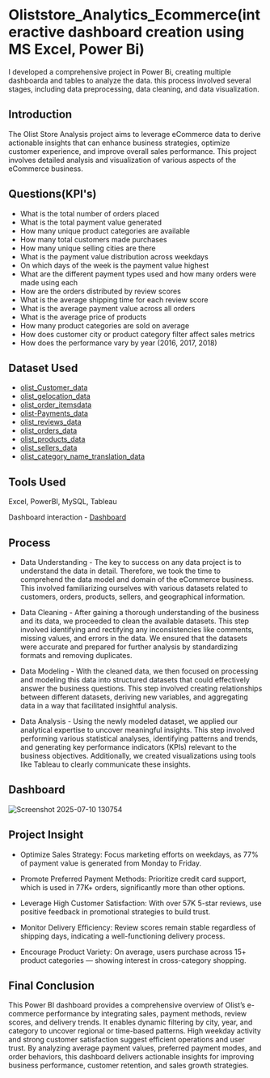 # Oliststore_Analytics_Ecommerce(interactive dashboard creation using MS Excel, Power Bi)
I developed a comprehensive project in Power Bi, creating multiple dashboarda and tables to analyze the data. this process involved several stages, including data preprocessing, data cleaning, and data visualization.

## Introduction
The Olist Store Analysis project aims to leverage eCommerce data to derive actionable insights that can enhance business strategies, optimize customer experience, and improve overall sales performance. This project involves detailed analysis and visualization of various aspects of the eCommerce business.

## Questions(KPI's)
- What is the total number of orders placed
- What is the total payment value generated
- How many unique product categories are available
- How many total customers made purchases
- How many unique selling cities are there
- What is the payment value distribution across weekdays
- On which days of the week is the payment value highest
- What are the different payment types used and how many orders were made using each
- How are the orders distributed by review scores
- What is the average shipping time for each review score
- What is the average payment value across all orders
- What is the average price of products
- How many product categories are sold on average
- How does customer city or product category filter affect sales metrics
- How does the performance vary by year (2016, 2017, 2018)

## Dataset Used
- <a href="https://github.com/ashwinireddy09/Oliststore_Analytics_Ecommerce/blob/main/olist_customers.xlsx">olist_Customer_data</a>
- <a href="https://github.com/ashwinireddy09/Oliststore_Analytics_Ecommerce/blob/main/olist_geolocation.xlsx">olist_gelocation_data</a>
- <a href="https://github.com/ashwinireddy09/Oliststore_Analytics_Ecommerce/blob/main/olist_order_items.xlsx">olist_order_itemsdata</a>
- <a href="https://github.com/ashwinireddy09/Oliststore_Analytics_Ecommerce/blob/main/olist_order_payments.xlsx">olist-Payments_data</a>
- <a href="https://github.com/ashwinireddy09/Oliststore_Analytics_Ecommerce/blob/main/olist_order_reviews.xlsx">olist_reviews_data</a>
- <a href="https://github.com/ashwinireddy09/Oliststore_Analytics_Ecommerce/blob/main/olist_orders.xlsx">olist_orders_data</a>
- <a href="https://github.com/ashwinireddy09/Oliststore_Analytics_Ecommerce/blob/main/olist_products.xlsx">olist_products_data</a>
- <a href="https://github.com/ashwinireddy09/Oliststore_Analytics_Ecommerce/blob/main/olist_sellers.xlsx">olist_sellers_data</a>
- <a href="https://github.com/ashwinireddy09/Oliststore_Analytics_Ecommerce/blob/main/product_category_name_translation.xlsx">olist_category_name_translation_data</a>

## Tools Used
Excel, PowerBI, MySQL, Tableau


Dashboard interaction - <a href="https://github.com/ashwinireddy09/Oliststore_Analytics_Ecommerce/blob/main/Screenshot%202025-07-10%20130754.png">Dashboard </a>

## Process
- Data Understanding - The key to success on any data project is to understand the data in detail. Therefore, we took the time to comprehend the data model and domain of the eCommerce business. This involved familiarizing ourselves with various datasets related to customers, orders, products, sellers, and geographical information.

- Data Cleaning - After gaining a thorough understanding of the business and its data, we proceeded to clean the available datasets. This step involved identifying and rectifying any inconsistencies like comments, missing values, and errors in the data. We ensured that the datasets were accurate and prepared for further analysis by standardizing formats and removing duplicates.

- Data Modeling - With the cleaned data, we then focused on processing and modeling this data into structured datasets that could effectively answer the business questions. This step involved creating relationships between different datasets, deriving new variables, and aggregating data in a way that facilitated insightful analysis.

- Data Analysis - Using the newly modeled dataset, we applied our analytical expertise to uncover meaningful insights. This step involved performing various statistical analyses, identifying patterns and trends, and generating key performance indicators (KPIs) relevant to the business objectives. Additionally, we created visualizations using tools like Tableau to clearly communicate these insights.

## Dashboard
![Screenshot 2025-07-10 130754](https://github.com/user-attachments/assets/85b99471-8ca0-4770-94a1-8c791448fe94)


## Project Insight
- Optimize Sales Strategy: Focus marketing efforts on weekdays, as 77% of payment value is generated from Monday to Friday.

- Promote Preferred Payment Methods: Prioritize credit card support, which is used in 77K+ orders, significantly more than other options.

- Leverage High Customer Satisfaction: With over 57K 5-star reviews, use positive feedback in promotional strategies to build trust.

- Monitor Delivery Efficiency: Review scores remain stable regardless of shipping days, indicating a well-functioning delivery process.

- Encourage Product Variety: On average, users purchase across 15+ product categories — showing interest in cross-category shopping.

## Final Conclusion
This Power BI dashboard provides a comprehensive overview of Olist’s e-commerce performance by integrating sales, payment methods, review scores, and delivery trends. It enables dynamic filtering by city, year, and category to uncover regional or time-based patterns. High weekday activity and strong customer satisfaction suggest efficient operations and user trust. By analyzing average payment values, preferred payment modes, and order behaviors, this dashboard delivers actionable insights for improving business performance, customer retention, and sales growth strategies.









